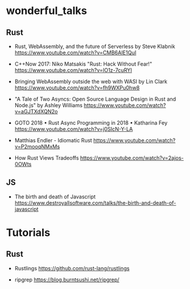 # wonderful_talks

## Rust

- Rust, WebAssembly, and the future of Serverless by Steve Klabnik
https://www.youtube.com/watch?v=CMB6AlE1QuI

- C++Now 2017: Niko Matsakis "Rust: Hack Without Fear!"
https://www.youtube.com/watch?v=lO1z-7cuRYI

- Bringing WebAssembly outside the web with WASI by Lin Clark
https://www.youtube.com/watch?v=fh9WXPu0hw8

- "A Tale of Two Asyncs: Open Source Language Design in Rust and Node.js" by Ashley Williams
https://www.youtube.com/watch?v=aGJTXdXQN2o

- GOTO 2018 • Rust Async Programming in 2018 • Katharina Fey
https://www.youtube.com/watch?v=j0SIcN-Y-LA

- Matthias Endler - Idiomatic Rust
https://www.youtube.com/watch?v=P2mooqNMxMs

- How Rust Views Tradeoffs
https://www.youtube.com/watch?v=2ajos-0OWts


## JS

- The birth and death of Javascript
https://www.destroyallsoftware.com/talks/the-birth-and-death-of-javascript



# Tutorials

## Rust

- Rustlings
https://github.com/rust-lang/rustlings

- ripgrep
https://blog.burntsushi.net/ripgrep/
